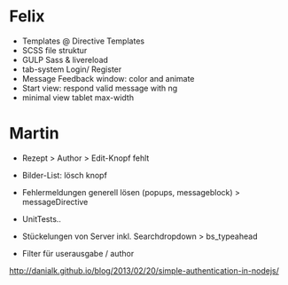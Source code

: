 # Felix

- Templates @ Directive Templates
- SCSS file struktur
- GULP Sass & livereload 
- tab-system Login/ Register
- Message Feedback window: color and animate
- Start view: respond valid message with ng
- minimal view tablet max-width

# Martin
- Rezept > Author > Edit-Knopf fehlt
- Bilder-List: lösch knopf
- Fehlermeldungen generell lösen (popups, messageblock) > messageDirective
- UnitTests..

- Stückelungen von Server inkl. Searchdropdown > bs_typeahead
- Filter für userausgabe / author

http://danialk.github.io/blog/2013/02/20/simple-authentication-in-nodejs/ 
 

